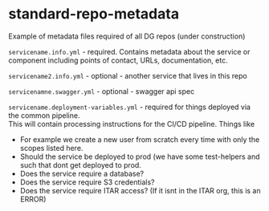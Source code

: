 # standard-repo-metadata
Example of metadata files required of all DG repos (under construction)


```servicename.info.yml``` - required.  Contains metadata about the service or component including points of contact, URLs, documentation, etc.

```servicename2.info.yml``` - optional - another service that lives in this repo

```servicenamne.swagger.yml``` - optional - swagger api spec

```servicename.deployment-variables.yml``` - required for things deployed via the common pipeline.  
This will contain processing instructions for the CI/CD pipeline.  Things like
* For example we create a new user from scratch every time with only the scopes listed here.  
* Should the service be deployed to prod (we have some test-helpers and such that dont get deployed to prod. 
* Does the service require a database?
* Does the service require S3 credentials?
* Does the service require ITAR access? (If it isnt in the ITAR org, this is an ERROR)

